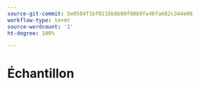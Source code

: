 ```yaml
---
source-git-commit: 5e0584f1bf0216b8b00f00b9fe46fa682c244e08
workflow-type: tm+mt
source-wordcount: '1'
ht-degree: 100%

---
```

# Échantillon

<!--
---
title: <Title that displays in Google>
description: <Description that displays in Google>
topic: <Value(s) from https://git.corp.adobe.com/AdobeDocs/exl-config/blob/master/metadata-values/topic.yml>
feature:  <Value(s) from https://git.corp.adobe.com/AdobeDocs/exl-config/blob/master/metadata-values/feature.yml>
role: <Value(s) from https://git.corp.adobe.com/AdobeDocs/exl-config/blob/master/metadata-values/role.yml>
level: <Value(s) from https://git.corp.adobe.com/AdobeDocs/exl-config/blob/master/metadata-values/level.yml>
kt: <JIRA KT Story No.>
thumbnail: <MPC Video ID>.jpeg
---

# <Title of page>

<Short description of the video>

>[!VIDEO](https://video.tv.adobe.com/v/<MPC Video ID>/?quality=12&learn=on&hidetitle=true)
-->
